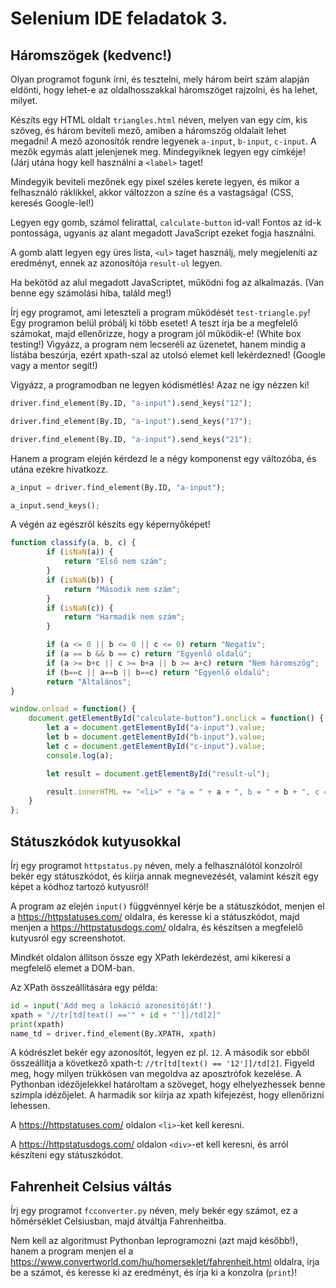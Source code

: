 # Selenium IDE feladatok 3.

## Háromszögek (kedvenc!)

Olyan programot fogunk írni, és tesztelni, mely három beírt szám alapján
eldönti, hogy lehet-e az oldalhosszakkal háromszöget rajzolni, és ha lehet,
milyet.

Készíts egy HTML oldalt `triangles.html` néven, melyen van egy cím, kis szöveg,
és három beviteli mező, amiben a háromszög oldalait lehet megadni!
A mező azonosítók rendre legyenek `a-input`, `b-input`, `c-input`. A
mezők egymás alatt jelenjenek meg. Mindegyiknek legyen egy címkéje!
(Járj utána hogy kell használni a `<label>` taget!

Mindegyik beviteli mezőnek egy pixel széles kerete legyen, és mikor a felhasználó
ráklikkel, akkor változzon a színe és a vastagsága! (CSS, keresés Google-lel!)

Legyen egy gomb, számol felirattal, `calculate-button` id-val! Fontos az id-k
pontossága, ugyanis az alant megadott JavaScript ezeket fogja használni.

A gomb alatt legyen egy üres lista, `<ul>` taget használj, mely megjeleníti az eredményt, ennek
az azonosítója `result-ul` legyen.

Ha bekötöd az alul megadott JavaScriptet, működni fog az alkalmazás. (Van benne egy számolási hiba, találd meg!)

Írj egy programot, ami leteszteli a program működését `test-triangle.py`! Egy programon belül
próbálj ki több esetet! A teszt írja be a megfelelő számokat, majd ellenőrizze, hogy 
a program jól működik-e! (White box testing!) Vigyázz, a program nem lecseréli az üzenetet,
hanem mindig a listába beszúrja, ezért xpath-szal az utolsó elemet kell lekérdezned! (Google vagy a mentor segít!)

Vigyázz, a programodban ne legyen kódismétlés! Azaz ne így nézzen ki!

```python
driver.find_element(By.ID, "a-input").send_keys("12");

driver.find_element(By.ID, "a-input").send_keys("17");

driver.find_element(By.ID, "a-input").send_keys("21");
```

Hanem a program elején kérdezd le a négy komponenst egy változóba, és utána ezekre hivatkozz.

```python
a_input = driver.find_element(By.ID, "a-input");

a_input.send_keys();
```

A végén az egészről készíts egy képernyőképet!


```javascript
function classify(a, b, c) {
        if (isNaN(a)) {
            return "Első nem szám";
        }
        if (isNaN(b)) {
            return "Második nem szám";
        }
        if (isNaN(c)) {
            return "Harmadik nem szám";
        }

        if (a <= 0 || b <= 0 || c <= 0) return "Negatív";
        if (a == b && b == c) return "Egyenlő oldalú";
        if (a >= b+c || c >= b+a || b >= a+c) return "Nem háromszög";
        if (b==c || a==b || b==c) return "Egyenlő oldalú";
        return "Általános";
}

window.onload = function() {
    document.getElementById("calculate-button").onclick = function() {
        let a = document.getElementById("a-input").value;
        let b = document.getElementById("b-input").value;
        let c = document.getElementById("c-input").value;
        console.log(a);

        let result = document.getElementById("result-ul");

        result.innerHTML += "<li>" + "a = " + a + ", b = " + b + ", c = " + c + ": " + classify(a, b, c) + "</li>";
    }
};
```

## Státuszkódok kutyusokkal

Írj egy programot `httpstatus.py` néven, mely a felhasználótól konzolról bekér egy státuszkódot,
és kiírja annak megnevezését, valamint készít egy képet a kódhoz tartozó kutyusról!

A program az elején `input()` függvénnyel kérje be a státuszkódot, 
menjen el a https://httpstatuses.com/ oldalra, és keresse ki a státuszkódot, majd 
menjen a https://httpstatusdogs.com/ oldalra, és készítsen a megfelelő kutyusról egy
screenshotot.

Mindkét oldalon állítson össze
egy XPath lekérdezést, ami kikeresi a megfelelő elemet a DOM-ban.

Az XPath összeállítására egy példa:

```python
id = input('Add meg a lokáció azonosítóját!')
xpath = "//tr[td[text() =='" + id + "']]/td[2]"
print(xpath)
name_td = driver.find_element(By.XPATH, xpath)
```

A kódrészlet bekér egy azonosítót, legyen ez pl. `12`. A második sor ebből összeállítja
a következő xpath-t: `//tr[td[text() == '12']]/td[2]`. Figyeld meg, hogy milyen
trükkösen van megoldva az aposztrófok kezelése. A Pythonban idézőjelekkel határoltam a szöveget,
hogy elhelyezhessek benne szimpla idézőjelet.
A harmadik sor kiírja az xpath kifejezést, hogy ellenőrizni lehessen.

A https://httpstatuses.com/ oldalon `<li>`-ket kell keresni.

A https://httpstatusdogs.com/ oldalon `<div>`-et kell keresni, és arról készíteni egy státuszkódot.

## Fahrenheit Celsius váltás

Írj egy programot `fcconverter.py` néven, mely bekér egy számot, ez a hőmérséklet Celsiusban,
majd átváltja Fahrenheitba.

Nem kell az algoritmust Pythonban leprogramozni (azt majd később!), hanem a program menjen el
a https://www.convertworld.com/hu/homerseklet/fahrenheit.html oldalra, írja be a számot,
és keresse ki az eredményt, és írja ki a konzolra (`print`)!